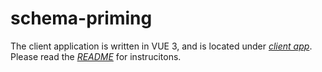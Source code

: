 # schema-priming

The client application is written in VUE 3, and is located under
*[client app](client-app/)*. Please read the *[README](client-app/README.md)*
for instrucitons.


